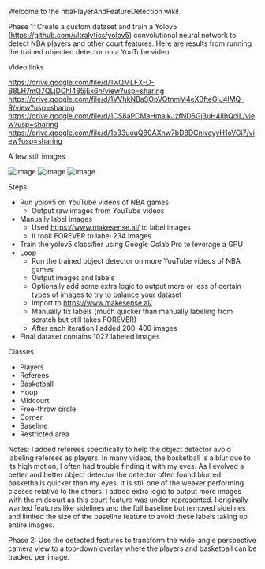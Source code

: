 Welcome to the nbaPlayerAndFeatureDetection wiki!

Phase 1:
Create a custom dataset and train a Yolov5 (https://github.com/ultralytics/yolov5) convolutional neural network to detect NBA players and other court features.  Here are results from running the trained objected detector on a YouTube video:

Video links

https://drive.google.com/file/d/1wQMLFX-O-B8LH7mQ7QLjDChl485jEx6h/view?usp=sharing  
https://drive.google.com/file/d/1VVhkNBaSOpVQtnmM4eXBfteGIJ4lMQ-R/view?usp=sharing  
https://drive.google.com/file/d/1CS8aPCMaHmaIkJzfND6Gj3uH4iIhQciL/view?usp=sharing  
https://drive.google.com/file/d/1o33uouQ80AXnw7bD8DCnivcyyH1oVGi7/view?usp=sharing  

A few still images

![image](https://user-images.githubusercontent.com/79757625/117845910-f4d93180-b24e-11eb-99b8-5d763ba48231.png)
![image](https://user-images.githubusercontent.com/79757625/117845992-07536b00-b24f-11eb-8d77-7805d1165a56.png)
![image](https://user-images.githubusercontent.com/79757625/117846276-484b7f80-b24f-11eb-8b68-5cfc91153e70.png)

Steps
- Run yolov5 on YouTube videos of NBA games
  - Output raw images from YouTube videos
- Manually label images
  - Used https://www.makesense.ai/ to label images
  - It took FOREVER to label 234 images
- Train the yolov5 classifier using Google Colab Pro to leverage a GPU
- Loop
  - Run the trained object detector on more YouTube videos of NBA games
  - Output images and labels
   - Optionally add some extra logic to output more or less of certain types of images to try to balance your dataset
  - Import to https://www.makesense.ai/
  - Manually fix labels (much quicker than manually labeling from scratch but still takes FOREVER)
  - After each iteration I added 200-400 images
- Final dataset contains 1022 labeled images

Classes
- Players
- Referees
- Basketball
- Hoop
- Midcourt
- Free-throw circle
- Corner
- Baseline
- Restricted area

Notes:
I added referees specifically to help the object detector avoid labeling referees as players.  In many videos, the basketball is a blur due to its high motion; I often had trouble finding it with my eyes.  As I evolved a better and better object detector the detector often found blurred basketballs quicker than my eyes.  It is still one of the weaker performing classes relative to the others.  I added extra logic to output more images with the midcourt as this court feature was under-represented.  I originally wanted features like sidelines and the full baseline but removed sidelines and limited the size of the baseline feature to avoid these labels taking up entire images.

Phase 2:
Use the detected features to transform the wide-angle perspective camera view to a top-down overlay where the players and basketball can be tracked per image.
